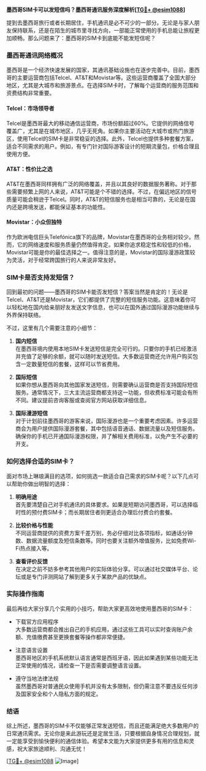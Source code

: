 **墨西哥SIM卡可以发短信吗？墨西哥通讯服务深度解析[[TG💪+ @esim1088](https://t.me/s/esim1088)]**

提到去墨西哥旅行或者长期居住，手机通讯是必不可少的一部分。无论是与家人朋友保持联系，还是在陌生的城市里寻找方向，一部能正常使用的手机总能让旅程更加顺畅。那么问题来了：墨西哥的SIM卡到底能不能发短信呢？

### 墨西哥通讯网络概况

墨西哥是一个经济快速发展的国家，其通讯基础设施也在逐步完善中。目前，墨西哥的主要运营商包括Telcel、AT&T和Movistar等。这些运营商覆盖了全国大部分地区，尤其是大城市和旅游景点。在选择SIM卡时，了解每个运营商的服务范围和资费结构非常重要。

#### Telcel：市场领导者
Telcel是墨西哥最大的移动通信运营商，市场份额超过60%。它提供的网络信号覆盖广，尤其是在城市地区，几乎无死角。如果你主要活动在大城市或热门旅游区，使用Telcel的SIM卡是非常稳妥的选择。此外，Telcel也提供多种套餐方案，适合不同需求的用户。例如，有专门针对国际游客设计的短期流量包，价格合理且使用方便。

#### AT&T：性价比之选
AT&T在墨西哥同样拥有广泛的网络覆盖，并且以其良好的数据服务著称。对于那些需要频繁上网的人来说，AT&T可能是个不错的选择。不过，在偏远地区的信号质量可能会稍逊于Telcel。同时，AT&T的短信服务也是相当可靠的，无论是在国内还是跨境发送，都能保证基本的功能性。

#### Movistar：小众但独特
作为欧洲电信巨头Telefónica旗下的品牌，Movistar在墨西哥的业务相对较少。然而，它的网络速度和服务质量仍然值得肯定。如果你追求稳定性和较低的价格，Movistar可能是你的最佳选择之一。值得注意的是，Movistar的国际漫游政策较为灵活，对于经常跨国旅行的人来说非常友好。

### SIM卡是否支持发短信？

回到最初的问题——墨西哥的SIM卡能否发短信？答案当然是肯定的！无论是Telcel、AT&T还是Movistar，它们都提供了完整的短信服务功能。这意味着你可以轻松地在国内给亲朋好友发送文字信息，也可以在国外通过国际漫游功能继续与外界保持联络。

不过，这里有几个需要注意的小细节：

1. **国内短信**  
   在墨西哥境内使用本地SIM卡发送短信是完全可行的。只要你的手机已经激活并充值了足够的余额，就可以随时发送短信。大多数运营商还允许用户购买包含一定数量短信的套餐，这样可以节省费用。

2. **国际短信**  
   如果你想从墨西哥向其他国家发送短信，则需要确认运营商是否支持国际短信服务。通常情况下，三大主流运营商都支持这一功能，但收费标准可能会有所不同。建议提前咨询客服或查阅官方网站获取详细信息。

3. **国际漫游短信**  
   对于计划前往墨西哥的游客来说，国际漫游也是一个重要考虑因素。许多运营商会为用户提供国际漫游套餐，其中包括语音通话、数据流量以及短信服务。确保你的手机已开通国际漫游权限，并了解相关费用标准，以免产生不必要的开支。

### 如何选择合适的SIM卡？

面对市场上琳琅满目的选项，如何挑选一款适合自己需求的SIM卡呢？以下几点可以帮助你做出明智的选择：

1. **明确用途**  
   首先要清楚自己对手机通讯的具体要求。如果是短期访问墨西哥，可以选择临时性的预付费SIM卡；而长期居住者则更适合办理后付费合约套餐。

2. **比较价格与性能**  
   不同运营商提供的资费方案千差万别，务必仔细对比各项指标，如通话分钟数、数据流量额度及短信条数等。同时也要关注额外增值服务，比如免费Wi-Fi热点接入等。

3. **查看评价反馈**  
   在决定之前不妨多参考其他用户的实际体验分享。可以通过社交媒体平台、论坛或是专门评测网站了解到更多关于某款产品的优缺点。

### 实际操作指南

最后再给大家分享几个实用的小技巧，帮助大家更高效地使用墨西哥的SIM卡：

- 下载官方应用程序  
  大多数运营商都会推出自己的手机应用，通过这些工具可以实时查询账户余额、充值缴费甚至更换套餐等操作都非常便捷。

- 注意语言设置  
  墨西哥地区的手机系统默认语言通常是西班牙语，因此如果遇到某些功能无法正常使用的情况，请检查一下是否需要调整语言设置。

- 遵守当地法律法规  
  虽然墨西哥对普通民众使用手机并没有太多限制，但仍需注意不要违反任何涉及国家安全和个人隐私方面的规定。

### 结语

综上所述，墨西哥的SIM卡不仅能够正常发送短信，而且还能满足绝大多数用户的日常通讯需求。无论你是来此游玩还是定居生活，只要根据自身情况合理规划，就一定能享受到愉快便利的通信体验。希望本文能为大家提供更多有用的信息和灵感，祝大家旅途顺利、沟通无忧！

[[TG💪+ @esim1088](https://t.me/s/esim1088) ![Image](https://i.postimg.cc/4NQfJmqS/Snipaste-2025-05-13-00-14-12.png)]